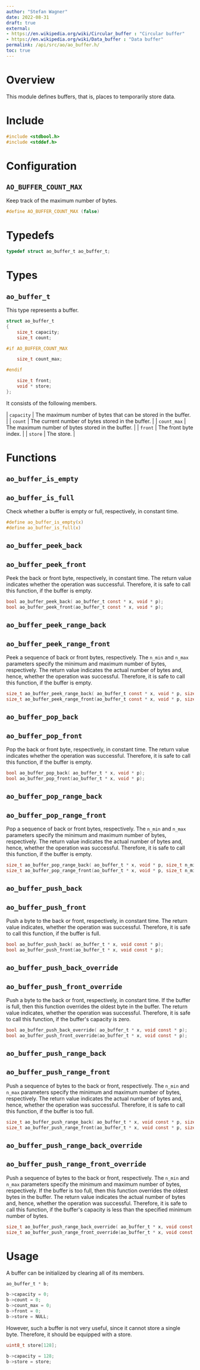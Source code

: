 ```yaml
---
author: "Stefan Wagner"
date: 2022-08-31
draft: true
external:
- https://en.wikipedia.org/wiki/Circular_buffer : "Circular buffer"
- https://en.wikipedia.org/wiki/Data_buffer : "Data buffer"
permalink: /api/src/ao/ao_buffer.h/
toc: true
---
```


# Overview

This module defines buffers, that is, places to temporarily store data.

# Include

```c
#include <stdbool.h>
#include <stddef.h>
```

# Configuration

## `AO_BUFFER_COUNT_MAX`

Keep track of the maximum number of bytes.

```c
#define AO_BUFFER_COUNT_MAX (false)
```

# Typedefs

```c
typedef struct ao_buffer_t ao_buffer_t;
```

# Types

## `ao_buffer_t`

This type represents a buffer.

```c
struct ao_buffer_t
{
    size_t capacity;
    size_t count;

#if AO_BUFFER_COUNT_MAX

    size_t count_max;

#endif

    size_t front;
    void * store;
};
```

It consists of the following members.

| `capacity` | The maximum number of bytes that can be stored in the buffer. |
| `count` | The current number of bytes stored in the buffer. |
| `count_max` | The maximum number of bytes stored in the buffer. |
| `front` | The front byte index. |
| `store` | The store. |

# Functions

## `ao_buffer_is_empty`
## `ao_buffer_is_full`

Check whether a buffer is empty or full, respectively, in constant time.

```c
#define ao_buffer_is_empty(x)
#define ao_buffer_is_full(x)
```

## `ao_buffer_peek_back`
## `ao_buffer_peek_front`

Peek the back or front byte, respectively, in constant time. The return value indicates whether the operation was successful. Therefore, it is safe to call this function, if the buffer is empty.

```c
bool ao_buffer_peek_back( ao_buffer_t const * x, void * p);
bool ao_buffer_peek_front(ao_buffer_t const * x, void * p);
```

## `ao_buffer_peek_range_back`
## `ao_buffer_peek_range_front`

Peek a sequence of back or front bytes, respectively. The `n_min` and `n_max` parameters specify the minimum and maximum number of bytes, respectively. The return value indicates the actual number of bytes and, hence, whether the operation was successful. Therefore, it is safe to call this function, if the buffer is empty.

```c
size_t ao_buffer_peek_range_back( ao_buffer_t const * x, void * p, size_t n_min, size_t n_max);
size_t ao_buffer_peek_range_front(ao_buffer_t const * x, void * p, size_t n_min, size_t n_max);
```

## `ao_buffer_pop_back`
## `ao_buffer_pop_front`

Pop the back or front byte, respectively, in constant time. The return value indicates whether the operation was successful. Therefore, it is safe to call this function, if the buffer is empty.

```c
bool ao_buffer_pop_back( ao_buffer_t * x, void * p);
bool ao_buffer_pop_front(ao_buffer_t * x, void * p);
```

## `ao_buffer_pop_range_back`
## `ao_buffer_pop_range_front`

Pop a sequence of back or front bytes, respectively. The `n_min` and `n_max` parameters specify the minimum and maximum number of bytes, respectively. The return value indicates the actual number of bytes and, hence, whether the operation was successful. Therefore, it is safe to call this function, if the buffer is empty.

```c
size_t ao_buffer_pop_range_back( ao_buffer_t * x, void * p, size_t n_min, size_t n_max);
size_t ao_buffer_pop_range_front(ao_buffer_t * x, void * p, size_t n_min, size_t n_max);
```

## `ao_buffer_push_back`
## `ao_buffer_push_front`

Push a byte to the back or front, respectively, in constant time. The return value indicates, whether the operation was successful. Therefore, it is safe to call this function, if the buffer is full.

```c
bool ao_buffer_push_back( ao_buffer_t * x, void const * p);
bool ao_buffer_push_front(ao_buffer_t * x, void const * p);
```

## `ao_buffer_push_back_override`
## `ao_buffer_push_front_override`

Push a byte to the back or front, respectively, in constant time. If the buffer is full, then this function overrides the oldest byte in the buffer. The return value indicates, whether the operation was successful. Therefore, it is safe to call this function, if the buffer's capacity is zero.

```c
bool ao_buffer_push_back_override( ao_buffer_t * x, void const * p);
bool ao_buffer_push_front_override(ao_buffer_t * x, void const * p);
```

## `ao_buffer_push_range_back`
## `ao_buffer_push_range_front`

Push a sequence of bytes to the back or front, respectively. The `n_min` and `n_max` parameters specify the minimum and maximum number of bytes, respectively. The return value indicates the actual number of bytes and, hence, whether the operation was successful. Therefore, it is safe to call this function, if the buffer is too full.

```c
size_t ao_buffer_push_range_back( ao_buffer_t * x, void const * p, size_t n_min, size_t n_max);
size_t ao_buffer_push_range_front(ao_buffer_t * x, void const * p, size_t n_min, size_t n_max);
```

## `ao_buffer_push_range_back_override`
## `ao_buffer_push_range_front_override`

Push a sequence of bytes to the back or front, respectively. The `n_min` and `n_max` parameters specify the minimum and maximum number of bytes, respectively. If the buffer is too full, then this function overrides the oldest bytes in the buffer. The return value indicates the actual number of bytes and, hence, whether the operation was successful. Therefore, it is safe to call this function, if the buffer's capacity is less than the specified minimum number of bytes.

```c
size_t ao_buffer_push_range_back_override( ao_buffer_t * x, void const * p, size_t n_min, size_t n_max);
size_t ao_buffer_push_range_front_override(ao_buffer_t * x, void const * p, size_t n_min, size_t n_max);
```

# Usage

A buffer can be initialized by clearing all of its members.

```c
ao_buffer_t * b;
```

```c
b->capacity = 0;
b->count = 0;
b->count_max = 0;
b->front = 0;
b->store = NULL;
```

However, such a buffer is not very useful, since it cannot store a single byte. Therefore, it should be equipped with a store.

```c
uint8_t store[128];
```

```c
b->capacity = 128;
b->store = store;
```
